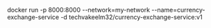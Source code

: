 docker run -p 8000:8000 --network=my-network --name=currency-exchange-service -d techvakeelm32/currency-exchange-service:v1